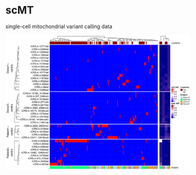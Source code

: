 # scMT
single-cell mitochondrial variant calling data

<img align="left" src="scMT.VAFs.singleCellVsBulk.png">
